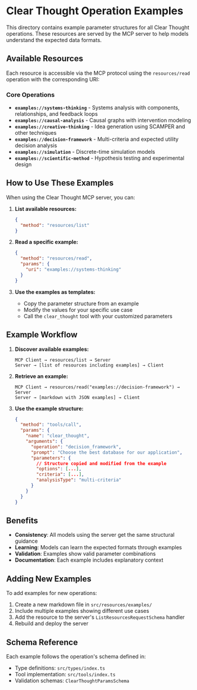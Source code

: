 # Clear Thought Operation Examples

This directory contains example parameter structures for all Clear Thought operations. These resources are served by the MCP server to help models understand the expected data formats.

## Available Resources

Each resource is accessible via the MCP protocol using the `resources/read` operation with the corresponding URI:

### Core Operations

- **`examples://systems-thinking`** - Systems analysis with components, relationships, and feedback loops
- **`examples://causal-analysis`** - Causal graphs with intervention modeling
- **`examples://creative-thinking`** - Idea generation using SCAMPER and other techniques
- **`examples://decision-framework`** - Multi-criteria and expected utility decision analysis
- **`examples://simulation`** - Discrete-time simulation models
- **`examples://scientific-method`** - Hypothesis testing and experimental design

## How to Use These Examples

When using the Clear Thought MCP server, you can:

1. **List available resources:**
   ```json
   {
     "method": "resources/list"
   }
   ```

2. **Read a specific example:**
   ```json
   {
     "method": "resources/read",
     "params": {
       "uri": "examples://systems-thinking"
     }
   }
   ```

3. **Use the examples as templates:**
   - Copy the parameter structure from an example
   - Modify the values for your specific use case
   - Call the `clear_thought` tool with your customized parameters

## Example Workflow

1. **Discover available examples:**
   ```
   MCP Client → resources/list → Server
   Server → [list of resources including examples] → Client
   ```

2. **Retrieve an example:**
   ```
   MCP Client → resources/read("examples://decision-framework") → Server
   Server → [markdown with JSON examples] → Client
   ```

3. **Use the example structure:**
   ```json
   {
     "method": "tools/call",
     "params": {
       "name": "clear_thought",
       "arguments": {
         "operation": "decision_framework",
         "prompt": "Choose the best database for our application",
         "parameters": {
           // Structure copied and modified from the example
           "options": [...],
           "criteria": [...],
           "analysisType": "multi-criteria"
         }
       }
     }
   }
   ```

## Benefits

- **Consistency**: All models using the server get the same structural guidance
- **Learning**: Models can learn the expected formats through examples
- **Validation**: Examples show valid parameter combinations
- **Documentation**: Each example includes explanatory context

## Adding New Examples

To add examples for new operations:

1. Create a new markdown file in `src/resources/examples/`
2. Include multiple examples showing different use cases
3. Add the resource to the server's `ListResourcesRequestSchema` handler
4. Rebuild and deploy the server

## Schema Reference

Each example follows the operation's schema defined in:
- Type definitions: `src/types/index.ts`
- Tool implementation: `src/tools/index.ts`
- Validation schemas: `ClearThoughtParamsSchema`